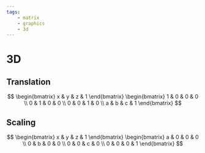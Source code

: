 ```yaml
---
tags:
    - matrix
    - graphics
    - 3d
---
```

# 3D 

## Translation

$$
\begin{bmatrix}
x & y & z & 1
\end{bmatrix}
\begin{bmatrix}
1 & 0 & 0 & 0 \\
0 & 1 & 0 & 0 \\
0 & 0 & 1 & 0 \\
a & b & c & 1
\end{bmatrix}
$$


## Scaling

$$
\begin{bmatrix}
x & y & z & 1
\end{bmatrix}
\begin{bmatrix}
a & 0 & 0 & 0 \\
0 & b & 0 & 0 \\
0 & 0 & c & 0 \\
0 & 0 & 0 & 1
\end{bmatrix}
$$